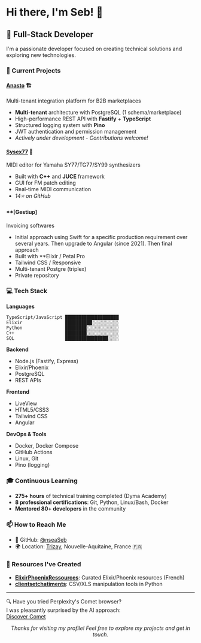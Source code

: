 # Hi there, I'm Seb! 👋

## 🚀 Full-Stack Developer 

I'm a passionate developer focused on creating technical solutions and exploring new technologies.

### 🔭 Current Projects

#### **[Anasto](https://github.com/nseaSeb/anasto)** 🏗️
Multi-tenant integration platform for B2B marketplaces
- **Multi-tenant** architecture with PostgreSQL (1 schema/marketplace)
- High-performance REST API with **Fastify** + **TypeScript**
- Structured logging system with **Pino**
- JWT authentication and permission management
- *Actively under development - Contributions welcome!*

#### **[Sysex77](https://github.com/nseaSeb/Sysex77)** 🎹
MIDI editor for Yamaha SY77/TG77/SY99 synthesizers
- Built with **C++** and **JUCE** framework
- GUI for FM patch editing
- Real-time MIDI communication
- *14⭐ on GitHub*

#### **[Gestiup]
Invoicing softwares
- Initial approach using Swift for a specific production requirement over several years. Then upgrade to Angular (since 2021).
Then final approach
- Built with **Elixir / Petal Pro
- Tailwind CSS / Responsive
- Multi-tenant Postgre (triplex)
- Private repository

### 💻 Tech Stack

**Languages**
```
TypeScript/JavaScript ████████████████████ 
Elixir                ██████████░░░░░░░░░░
Python                ████████░░░░░░░░░░░░
C++                   ████████░░░░░░░░░░░░
SQL                   ████████████████░░░░
```

**Backend**
- Node.js (Fastify, Express)
- Elixir/Phoenix
- PostgreSQL
- REST APIs

**Frontend**
- LiveView
- HTML5/CSS3
- Tailwind CSS
- Angular

**DevOps & Tools**
- Docker, Docker Compose
- GitHub Actions
- Linux, Git
- Pino (logging)
  
### 🎓 Continuous Learning
- **275+ hours** of technical training completed (Dyma Academy)
- **8 professional certifications**: Git, Python, Linux/Bash, Docker
- **Mentored 80+ developers** in the community

  
### 📫 How to Reach Me

- 🔗 GitHub: [@nseaSeb](https://github.com/nseaSeb)
- 🌍 Location: [Trizay](https://www.google.fr/maps/place/Trizay/@45.8841595,-0.903584,13z/data=!3m1!4b1!4m6!3m5!1s0x4801157260739965:0x405d39260ee8cf0!8m2!3d45.882253!4d-0.896975!16s%2Fm%2F03mcl2c?entry=ttu&g_ep=EgoyMDI1MTAyMi4wIKXMDSoASAFQAw%3D%3D), Nouvelle-Aquitaine, France 🇫🇷

### 🎯 Resources I've Created

- **[ElixirPhoenixRessources](https://github.com/nseaSeb/ElixirPhoenixRessources)**: Curated Elixir/Phoenix resources (French)
- **[clientsetchatiments](https://github.com/nseaSeb/clientsetchatiments)**: CSV/XLS manipulation tools in Python

---
🔍 Have you tried Perplexity's Comet browser?  
I was pleasantly surprised by the AI approach:  
[Discover Comet](https://pplx.ai/nseaprotec62526)
<div align="center">
  
*Thanks for visiting my profile! Feel free to explore my projects and get in touch.*

</div>


